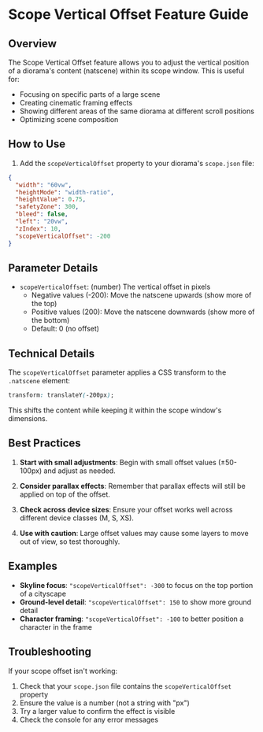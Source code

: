 # Scope Vertical Offset Feature Guide

## Overview

The Scope Vertical Offset feature allows you to adjust the vertical position of a diorama's content (natscene) within its scope window. This is useful for:

- Focusing on specific parts of a large scene
- Creating cinematic framing effects
- Showing different areas of the same diorama at different scroll positions
- Optimizing scene composition

## How to Use

1. Add the `scopeVerticalOffset` property to your diorama's `scope.json` file:

```json
{
  "width": "60vw",
  "heightMode": "width-ratio",
  "heightValue": 0.75,
  "safetyZone": 300,
  "bleed": false,
  "left": "20vw",
  "zIndex": 10,
  "scopeVerticalOffset": -200
}
```

## Parameter Details

- `scopeVerticalOffset`: (number) The vertical offset in pixels
  - Negative values (-200): Move the natscene upwards (show more of the top)
  - Positive values (200): Move the natscene downwards (show more of the bottom)
  - Default: 0 (no offset)

## Technical Details

The `scopeVerticalOffset` parameter applies a CSS transform to the `.natscene` element:

```css
transform: translateY(-200px);
```

This shifts the content while keeping it within the scope window's dimensions.

## Best Practices

1. **Start with small adjustments**: Begin with small offset values (±50-100px) and adjust as needed.

2. **Consider parallax effects**: Remember that parallax effects will still be applied on top of the offset.

3. **Check across device sizes**: Ensure your offset works well across different device classes (M, S, XS).

4. **Use with caution**: Large offset values may cause some layers to move out of view, so test thoroughly.

## Examples

- **Skyline focus**: `"scopeVerticalOffset": -300` to focus on the top portion of a cityscape
- **Ground-level detail**: `"scopeVerticalOffset": 150` to show more ground detail
- **Character framing**: `"scopeVerticalOffset": -100` to better position a character in the frame

## Troubleshooting

If your scope offset isn't working:

1. Check that your `scope.json` file contains the `scopeVerticalOffset` property
2. Ensure the value is a number (not a string with "px")
3. Try a larger value to confirm the effect is visible
4. Check the console for any error messages
